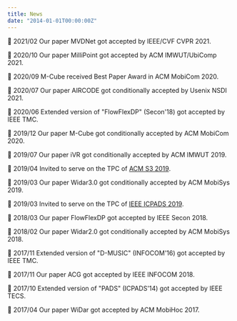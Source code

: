 ```yaml
---
title: News
date: "2014-01-01T00:00:00Z"
---
```

:loudspeaker: 2021/02 Our paper MVDNet got accepted by IEEE/CVF CVPR 2021.

:loudspeaker: 2020/10 Our paper MilliPoint got accepted by ACM IMWUT/UbiComp 2021.

:loudspeaker: 2020/09 M-Cube received Best Paper Award in ACM MobiCom 2020.

:loudspeaker: 2020/07 Our paper AIRCODE got conditionally accepted by Usenix NSDI 2021.

:loudspeaker: 2020/06 Extended version of "FlowFlexDP" (Secon'18) got accepted by IEEE TMC.

:loudspeaker: 2019/12 Our paper M-Cube got conditionally accepted by ACM MobiCom 2020.

:loudspeaker: 2019/07 Our paper iVR got conditionally accepted by ACM IMWUT 2019.

:loudspeaker: 2019/04 Invited to serve on the TPC of [ACM S3 2019](https://s32019.blogs.rice.edu/).

:loudspeaker: 2019/03 Our paper Widar3.0 got conditionally accepted by ACM MobiSys 2019.

:loudspeaker: 2019/03 Invited to serve on the TPC of [IEEE ICPADS 2019](http://www.icpads2019.cn/).

:loudspeaker: 2018/03 Our paper FlowFlexDP got accepted by IEEE Secon 2018.

:loudspeaker: 2018/02 Our paper Widar2.0 got conditionally accepted by ACM MobiSys 2018.

:loudspeaker: 2017/11 Extended version of "D-MUSIC" (INFOCOM'16) got accepted by IEEE TMC.

:loudspeaker: 2017/11 Our paper ACG got accepted by IEEE INFOCOM 2018.

:loudspeaker: 2017/10 Extended version of "PADS" (ICPADS'14) got accepted by IEEE TECS.

:loudspeaker: 2017/04 Our paper WiDar got accepted by ACM MobiHoc 2017.
